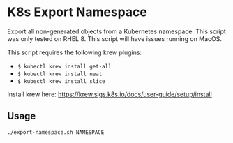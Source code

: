 # K8s Export Namespace

Export all non-generated objects from a Kubernetes namespace. This script was
only tested on RHEL 8. This script will have issues running on MacOS.

This script requires the following krew plugins:

- `$ kubectl krew install get-all`
- `$ kubectl krew install neat`
- `$ kubectl krew install slice`

Install krew here: https://krew.sigs.k8s.io/docs/user-guide/setup/install

## Usage

```bash
./export-namespace.sh NAMESPACE
```
